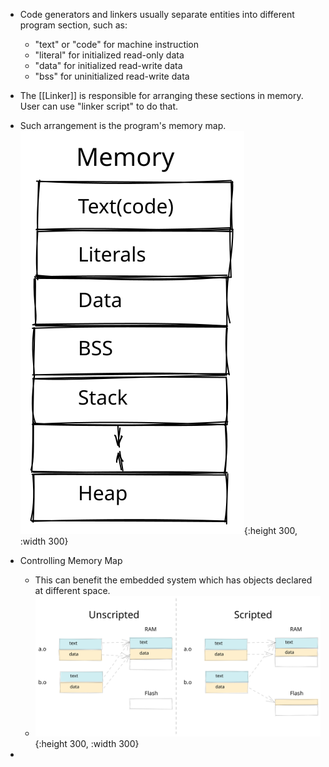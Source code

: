 - Code generators and linkers usually separate entities into different program section, such as:
    - "text" or "code" for machine instruction
    - "literal" for initialized read-only data
    - "data" for initialized read-write data
    - "bss" for uninitialized read-write data
    
- The [[Linker]] is responsible for arranging these sections in memory. User can use "linker script" to do that.

- Such arrangement is the program's memory map.
  ![memory map](../assets/memory_map.svg){:height 300, :width 300}

- Controlling Memory Map
    - This can benefit the embedded system which has objects declared at different space.
    - ![memory map](../assets/controlling_memory_map.svg){:height 300, :width 300}
    
-
